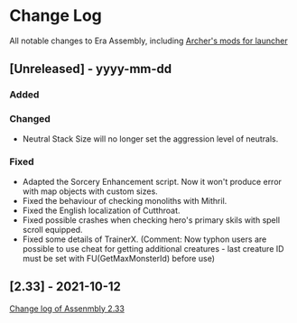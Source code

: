 
# Change Log
All notable changes to Era Assembly, including [Archer's mods for launcher](https://github.com/Archer30/Era-Launcher-Mods)

## [Unreleased] - yyyy-mm-dd

### Added

### Changed
- Neutral Stack Size will no longer set the aggression level of neutrals. 
### Fixed
- Adapted the Sorcery Enhancement script. Now it won't produce error with map objects with custom sizes.
- Fixed the behaviour of checking monoliths with Mithril.
- Fixed the English localization of Cutthroat.
- Fixed possible crashes when checking hero's primary skils with spell scroll equipped. 
- Fixed some details of TrainerX. (Comment: Now typhon users are possible to use cheat for getting additional creatures - last creature ID must be set with FU(GetMaxMonsterId) before use)

## [2.33] - 2021-10-12
[Change log of Assenmbly 2.33](https://discord.com/channels/665742159307341827/667300419302719489/897220495454380052)
